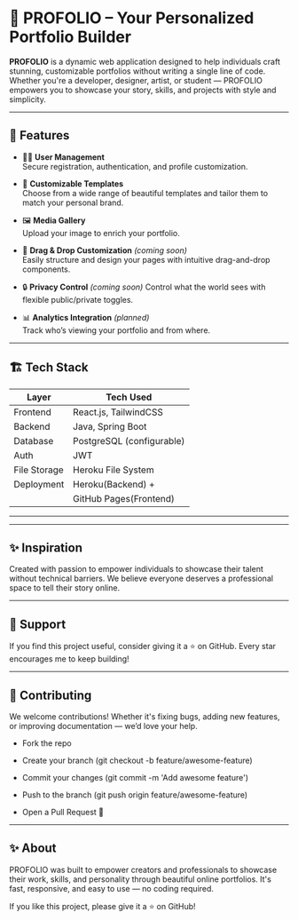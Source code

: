 # 🌟 PROFOLIO – Your Personalized Portfolio Builder

**PROFOLIO** is a dynamic web application designed to help individuals craft stunning, customizable portfolios without writing a single line of code. Whether you're a developer, designer, artist, or student — PROFOLIO empowers you to showcase your story, skills, and projects with style and simplicity.

---

## 🚀 Features

- 🧑‍💼 **User Management**  
  Secure registration, authentication, and profile customization.

- 🎨 **Customizable Templates**  
  Choose from a wide range of beautiful templates and tailor them to match your personal brand.

- 🖼️ **Media Gallery**  
  Upload your image to enrich your portfolio.

- 🧩 **Drag & Drop Customization** *(coming soon)*  
  Easily structure and design your pages with intuitive drag-and-drop components.

- 🔒 **Privacy Control** *(coming soon)*
  Control what the world sees with flexible public/private toggles.

- 📊 **Analytics Integration** *(planned)*  
  Track who’s viewing your portfolio and from where.

---

## 🏗️ Tech Stack

| Layer        | Tech Used                         |
|--------------|-----------------------------------|
| Frontend     | React.js, TailwindCSS             |
| Backend      | Java, Spring Boot                 |
| Database     | PostgreSQL (configurable)         |
| Auth         | JWT                               |
| File Storage | Heroku File System                |
| Deployment   | Heroku(Backend) +                 |
|              | GitHub Pages(Frontend)            |
----------------------------------------------------

---

## ✨ Inspiration
Created with passion to empower individuals to showcase their talent without technical barriers. We believe everyone deserves a professional space to tell their story online.

---

## 🙌 Support
If you find this project useful, consider giving it a ⭐ on GitHub. Every star encourages me to keep building!

---

## 🤝 Contributing
We welcome contributions!
Whether it's fixing bugs, adding new features, or improving documentation — we’d love your help.

- Fork the repo

- Create your branch (git checkout -b feature/awesome-feature)

- Commit your changes (git commit -m 'Add awesome feature')

- Push to the branch (git push origin feature/awesome-feature)

- Open a Pull Request 🎉

---

## ✨ About
PROFOLIO was built to empower creators and professionals to showcase their work, skills, and personality through beautiful online portfolios. It's fast, responsive, and easy to use — no coding required.

If you like this project, please give it a ⭐ on GitHub!






